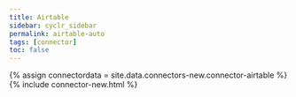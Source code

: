 ```yaml
---
title: Airtable
sidebar: cyclr_sidebar
permalink: airtable-auto
tags: [connector]
toc: false
---
```

{% assign connectordata = site.data.connectors-new.connector-airtable %}
{% include connector-new.html %}	